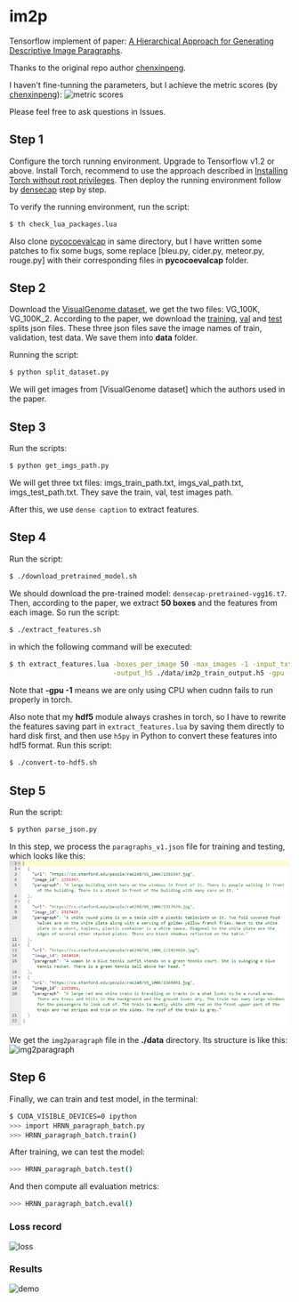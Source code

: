 # im2p
Tensorflow implement of paper: [A Hierarchical Approach for Generating Descriptive Image Paragraphs](http://cs.stanford.edu/people/ranjaykrishna/im2p/index.html).

Thanks to the original repo author [chenxinpeng](https://github.com/chenxinpeng/im2p).

I haven't fine-tunning the parameters, but I achieve the metric scores (by [chenxinpeng](https://github.com/chenxinpeng/im2p)):
![metric scores](./img/metric_scores.png)

Please feel free to ask questions in Issues.

## Step 1
Configure the torch running environment. Upgrade to Tensorflow v1.2 or above. Install Torch, recommend to use the approach described in [Installing Torch without root privileges](https://milindpadalkar.wordpress.com/2016/03/04/installing-torch-without-root-privileges/). Then deploy the running environment follow by [densecap](https://github.com/jcjohnson/densecap) step by step.

To verify the running environment, run the script:
```bash
$ th check_lua_packages.lua
```

Also clone [pycocoevalcap](https://github.com/tylin/coco-caption.git) in same directory, but I have written some patches to fix some bugs, some replace [bleu.py, cider.py, meteor.py, rouge.py] with their corresponding files in **pycocoevalcap** folder. 

## Step 2
Download the [VisualGenome dataset](http://visualgenome.org/), we get the two files: VG_100K, VG_100K_2. According to the paper, we download the [training](https://cs.stanford.edu/people/ranjaykrishna/im2p/train_split.json), [val](https://cs.stanford.edu/people/ranjaykrishna/im2p/val_split.json) and [test](https://cs.stanford.edu/people/ranjaykrishna/im2p/test_split.json) splits json files. These three json files save the image names of train, validation, test data. We save them into **data** folder.

Running the script:
```bash
$ python split_dataset.py
```
We will get images from [VisualGenome dataset] which the authors used in the paper.

## Step 3
Run the scripts:
```bash
$ python get_imgs_path.py
```
We will get three txt files: imgs_train_path.txt, imgs_val_path.txt, imgs_test_path.txt. They save the train, val, test images path.

After this, we use `dense caption` to extract features. 

## Step 4
Run the script:
```bash
$ ./download_pretrained_model.sh
```
We should download the pre-trained model: `densecap-pretrained-vgg16.t7`.
Then, according to the paper, we extract **50 boxes** and the features from each image. So run the script:
```bash
$ ./extract_features.sh
```
in which the following command will be executed:
```bash
$ th extract_features.lua -boxes_per_image 50 -max_images -1 -input_txt imgs_train_path.txt \
                          -output_h5 ./data/im2p_train_output.h5 -gpu -1 -use_cudnn 0
```

Note that **-gpu -1** means we are only using CPU when cudnn fails to run properly in torch.

Also note that my **hdf5** module always crashes in torch, so I have to rewrite the features saving part in `extract_features.lua` by saving them directly to hard disk first, and then use `h5py` in Python to convert these features into hdf5 format. Run this script:
```bash
$ ./convert-to-hdf5.sh
```

## Step 5
Run the script:
```bash
$ python parse_json.py
```
In this step, we process the `paragraphs_v1.json` file for training and testing, which looks like this:
![paragraphs_v1.json](https://github.com/Wentong-DST/im2p/blob/master/img/sample-json.jpg)

We get the `img2paragraph` file in the **./data** directory. Its structure is like this:
![img2paragraph](https://github.com/Wentong-DST/im2p/blob/master/img/4.png)


## Step 6
Finally, we can train and test model, in the terminal:
```bash
$ CUDA_VISIBLE_DEVICES=0 ipython
>>> import HRNN_paragraph_batch.py
>>> HRNN_paragraph_batch.train()
```
After training, we can test the model:
```bash
>>> HRNN_paragraph_batch.test()
```
And then compute all evaluation metrics:
```bash
>>> HRNN_paragraph_batch.eval()
```

### Loss record
![loss](./loss_imgs/250.png)

### Results
![demo](./img/HRNN_demo.png)
